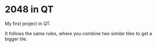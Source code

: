 # 2048 in QT

My first project in QT.

It follows the same rules, where you combine two similar tiles to get a bigger tile.
